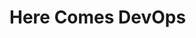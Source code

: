 # Here Comes DevOps


<!-- .slide: data-background-image="img/here-comes-devops-01.jpg" data-background-size="contain" data-background-color="black" -->


<!-- .slide: data-background-image="img/here-comes-devops-02.jpg" data-background-size="contain" data-background-color="black" -->


<!-- .slide: data-background-image="img/here-comes-devops-03.jpg" data-background-size="contain" data-background-color="black" -->


<!-- .slide: data-background-image="img/here-comes-devops-04.jpg" data-background-size="contain" data-background-color="black" -->


<!-- .slide: data-background-image="img/here-comes-devops-05.jpg" data-background-size="contain" data-background-color="black" -->


<!-- .slide: data-background-image="img/here-comes-devops-06.jpg" data-background-size="contain" data-background-color="black" -->


<!-- .slide: data-background-image="img/here-comes-devops-07.jpg" data-background-size="contain" data-background-color="black" -->


<!-- .slide: data-background-image="img/here-comes-devops-08.jpg" data-background-size="contain" data-background-color="black" -->


<!-- .slide: data-background-image="img/here-comes-devops-09.jpg" data-background-size="contain" data-background-color="black" -->


<!-- .slide: data-background-image="img/here-comes-devops-10.jpg" data-background-size="contain" data-background-color="black" -->


<!-- .slide: data-background-image="img/here-comes-devops-11.jpg" data-background-size="contain" data-background-color="black" -->


<!-- .slide: data-background-image="img/here-comes-devops-12.jpg" data-background-size="contain" data-background-color="black" -->


<!-- .slide: data-background-image="img/here-comes-devops-13.jpg" data-background-size="contain" data-background-color="black" -->


<!-- .slide: data-background-image="img/here-comes-devops-14.jpg" data-background-size="contain" data-background-color="black" -->
